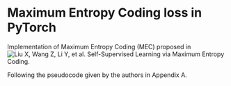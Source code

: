 # Maximum Entropy Coding loss in PyTorch

Implementation of Maximum Entropy Coding (MEC) proposed in ![Liu X, Wang Z, Li Y, et al. Self-Supervised Learning via Maximum Entropy Coding.](https://arxiv.org/abs/2210.11464)

Following the pseudocode given by the authors in Appendix A.